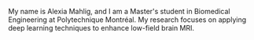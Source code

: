My name is Alexia Mahlig, and I am a Master's student in Biomedical Engineering at Polytechnique Montréal. My research focuses on 
applying deep learning techniques to enhance low-field brain MRI. 

